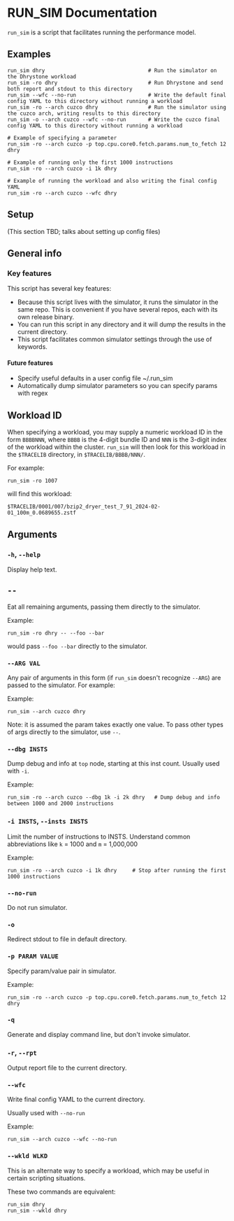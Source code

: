 # RUN_SIM Documentation

`run_sim` is a script that facilitates running the performance model.

## Examples

```
run_sim dhry                                 # Run the simulator on the Dhrystone workload
run_sim -ro dhry                             # Run Dhrystone and send both report and stdout to this directory
run_sim --wfc --no-run                       # Write the default final config YAML to this directory without running a workload
run_sim -ro --arch cuzco dhry                # Run the simulator using the cuzco arch, writing results to this directory
run_sim -o --arch cuzco --wfc --no-run       # Write the cuzco final config YAML to this directory without running a workload

# Example of specifying a parameter
run_sim -ro --arch cuzco -p top.cpu.core0.fetch.params.num_to_fetch 12 dhry

# Example of running only the first 1000 instructions
run_sim -ro --arch cuzco -i 1k dhry

# Example of running the workload and also writing the final config YAML
run_sim -ro --arch cuzco --wfc dhry
```

## Setup
(This section TBD; talks about setting up config files)

## General info

### Key features
This script has several key features:
- Because this script lives with the simulator, it runs the simulator in the same repo.  This is convenient if you have several repos, each with its own release binary.
- You can run this script in any directory and it will dump the results in the current directory.
- This script facilitates common simulator settings through the use of keywords.

#### Future features
- Specify useful defaults in a user config file ~/.run_sim
- Automatically dump simulator parameters so you can specify params with regex

## Workload ID
When specifying a workload, you may supply a numeric workload ID in the form `BBBBNNN`, where `BBBB` is the 4-digit bundle ID and `NNN` is the 3-digit index of the workload within the cluster.  `run_sim` will then look for this workload in the `$TRACELIB` directory, in `$TRACELIB/BBBB/NNN/`.

For example:
```
run_sim -ro 1007
```
will find this workload:
```
$TRACELIB/0001/007/bzip2_dryer_test_7_91_2024-02-01_100m_0.0689655.zstf
```

## Arguments

### `-h`, `--help`
Display help text.

## `--`
Eat all remaining arguments, passing them directly to the simulator.

Example:
```
run_sim -ro dhry -- --foo --bar
```

would pass `--foo --bar` directly to the simulator.

### `--ARG VAL`
Any pair of arguments in this form (if `run_sim` doesn't recognize `--ARG`) are passed to the simulator.  For example:

Example:
```
run_sim --arch cuzco dhry
```

Note:  it is assumed the param takes exactly one value.  To pass other types of args directly to the simulator, use `--`.

### `--dbg INSTS`
Dump debug and info at `top` node, starting at this inst count.  Usually used with `-i`.

Example:
```
run_sim -ro --arch cuzco --dbg 1k -i 2k dhry   # Dump debug and info between 1000 and 2000 instructions
```

### `-i INSTS`, `--insts INSTS`
Limit the number of instructions to INSTS.  Understand common abbreviations like `k` = 1000 and `m` = 1,000,000

Example:
```
run_sim -ro --arch cuzco -i 1k dhry     # Stop after running the first 1000 instructions
```

### `--no-run`
Do not run simulator.

### `-o`
Redirect stdout to file in default directory.

### `-p PARAM VALUE`
Specify param/value pair in simulator.

Example:
```
run_sim -ro --arch cuzco -p top.cpu.core0.fetch.params.num_to_fetch 12 dhry
```

### `-q`
Generate and display command line, but don't invoke simulator.

### `-r`, `--rpt`
Output report file to the current directory.

### `--wfc`
Write final config YAML to the current directory.

Usually used with `--no-run`

Example:
```
run_sim --arch cuzco --wfc --no-run
```

### `--wkld WLKD`
This is an alternate way to specify a workload, which may be useful in certain scripting situations.

These two commands are equivalent:
```
run_sim dhry
run_sim --wkld dhry
```

